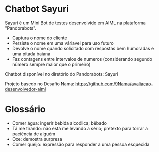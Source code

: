 # Chatbot Sayuri

Sayuri é um Mini Bot de testes desenvolvido em AIML na plataforma "Pandorabots".

- Captura o nome do cliente
- Persiste o nome em uma váriavel para uso futuro
- Devolve o nome quando solicitado com respostas bem humoradas e uma pitada baiana
- Faz contagens entre intervalos de numeros (considerando segundo número sempre maior que o primeiro)

Chatbot disponível no diretório do Pandorabots: Sayuri

Projeto basedo no Desafio Nama: https://github.com/9Nama/avaliacao-desenvolvedor-aiml

# Glossário
- Comer água: ingerir bebida alcoólica; bêbado
- Tá me tirando: não está me levando a sério; pretexto para torrar a paciência de alguém
- Oxe: demostra surpresa
- Comer queijo: expressão para responder a uma pessoa esquecida
